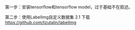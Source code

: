 第一步：安装tensorflow和tensorflow model，过于基础不在叙述。

第二步：使用LabelImg自定义数据集
2.1 下载 https://github.com/tzutalin/labelImg
